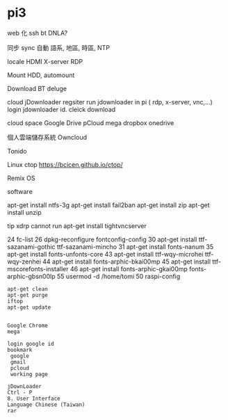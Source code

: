 # pi3

web 化
ssh
bt
DNLA?

同步 sync 
自動
語系, 地區, 時區, NTP

locale 
HDMI
X-server
RDP

Mount HDD, automount


Download
BT
deluge

cloud 
jDownloader
regsiter 
 run jdownloader in pi ( rdp, x-server, vnc,...)
 login jdownloader id.
 cleick download
 
cloud space 
Google Drive
pCloud
mega
dropbox 
onedrive

個人雲端儲存系統 
Owncloud

Tonido





Linux
ctop
https://bcicen.github.io/ctop/


Remix OS


software

apt-get install ntfs-3g
 apt-get install fail2ban
 apt-get install zip
apt-get install unzip

tip 
xdrp cannot run 
 apt-get install tightvncserver
 
 
 
   24  fc-list
   26  dpkg-reconfigure fontconfig-config
   30  apt-get install ttf-sazanami-gothic ttf-sazanami-mincho
   31  apt-get install fonts-nanum
   35  apt-get install fonts-unfonts-core
   43  apt-get install ttf-wqy-microhei ttf-wqy-zenhei
   44  apt-get install fonts-arphic-bkai00mp
   45  apt-get install ttf-mscorefonts-installer
   46  apt-get install fonts-arphic-gkai00mp fonts-arphic-gbsn00lp
   55  usermod -d /home/tomi
   50  raspi-config



    apt-get clean
    apt-get purge
    iftop
    apt-get update
    
    
    Google Chrome 
    mega
    
    login google id
    bookmark
     google
     gmail
     pcloud
     working page
    
    jDownLoader
    Ctrl - P
    8. User Interface
    Language Chinese (Taiwan)
    rar 
